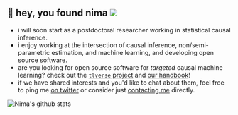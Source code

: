 ## :wave: hey, you found nima ![](https://komarev.com/ghpvc/?username=nhejazi&color=green)

- i will soon start as a postdoctoral researcher working in statistical causal
  inference.
- i enjoy working at the intersection of causal inference, non/semi-parametric
  estimation, and machine learning, and developing open source software.
- are you looking for open source software for _targeted_ causal machine
  learning? check out the [`tlverse` project](https://github.com/tlverse) and
  [our handbook](https://tlverse.org/tlverse-handbook)!
- if we have shared interests and you'd like to chat about them, feel free to
  ping me [on twitter](https://twitter.com/nshejazi) or consider just
  [contacting me](https://nimahejazi.org/#contact) directly.

![Nima's github stats](https://github-readme-stats.vercel.app/api?username=nhejazi&show_icons=true&count_private=true&theme=radical)
